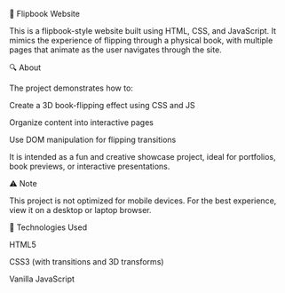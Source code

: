 📖 Flipbook Website

This is a flipbook-style website built using HTML, CSS, and JavaScript. It mimics the experience of flipping through a physical book, with multiple pages that animate as the user navigates through the site.

🔍 About

The project demonstrates how to:

Create a 3D book-flipping effect using CSS and JS

Organize content into interactive pages

Use DOM manipulation for flipping transitions

It is intended as a fun and creative showcase project, ideal for portfolios, book previews, or interactive presentations.

⚠️ Note

This project is not optimized for mobile devices. For the best experience, view it on a desktop or laptop browser.

📁 Technologies Used

HTML5

CSS3 (with transitions and 3D transforms)

Vanilla JavaScript
